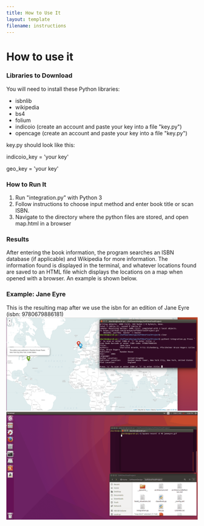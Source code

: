 ```yaml
---
title: How to Use It
layout: template
filename: instructions
---
```


# How to use it

### Libraries to Download
You will need to install these Python libraries:
- isbnlib
- wikipedia
- bs4
- folium
- indicoio (create an account and paste your key into a file "key.py")
- opencage (create an account and paste your key into a file "key.py")

key.py should look like this:

indicoio_key = 'your key'

geo_key = 'your key'

### How to Run It
1. Run "integration.py" with Python 3
2. Follow instructions to choose input method and enter book title or scan ISBN.
3. Navigate to the directory where the python files are stored, and open map.html in a browser

### Results
After entering the book information, the program searches an ISBN database (if applicable) and Wikipedia for more information. The information found is displayed in the terminal, and whatever locations found are saved to an HTML file which displays the locations on a map when opened with a browser. An example is shown below.

### Example: Jane Eyre
This is the resulting map after we use the isbn for an edition of Jane Eyre (isbn: 9780679886181)
![Jane Eyre](/pictures/janeeyre.png)
![Jane Eyre gif](/pictures/janeeyre.gif)
